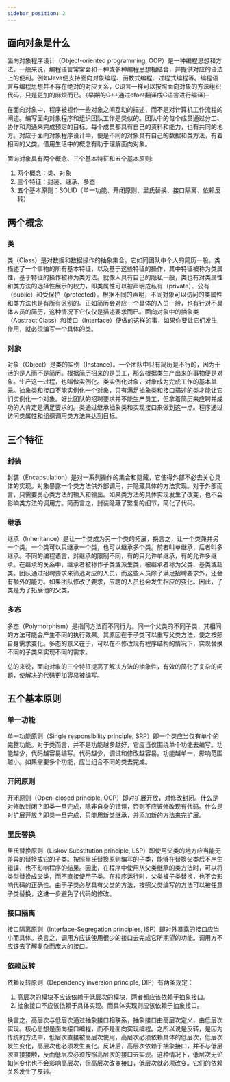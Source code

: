 ```yaml
---
sidebar_position: 2
---
```


## 面向对象是什么
面向对象程序设计（Object-oriented programming, OOP）是一种编程思想和方法。一般来说，编程语言常常会和一种或多种编程思想相结合，并提供对应的语法上的便利。例如Java便支持面向对象编程、函数式编程、过程式编程等。编程语言与编程思想并不存在绝对的对应关系，C语言一样可以按照面向对象的方法组织代码，只是更加的麻烦而已。~~（早期的C++通过cfont翻译成C语言进行编译）~~

在面向对象中，程序被视作一些对象之间互动的描述，而不是对计算机工作流程的阐述。编写面向对象程序和组织团队工作是类似的。团队中的每个成员通过分工、协作和沟通来完成预定的目标。每个成员都具有自己的资料和能力，也有共同的地方。对应于面向对象程序设计中，便是不同的对象具有自己的数据和类方法，有着相同的父类。借用生活中的概念有助于理解面向对象。

面向对象具有两个概念、三个基本特征和五个基本原则:
1. 两个概念：类、对象
2. 三个特征：封装、继承、多态
3. 五个基本原则：SOLID（单一功能、开闭原则、里氏替换、接口隔离、依赖反转）

## 两个概念

### 类
类（Class）是对数据和数据操作的抽象集合。它如同团队中个人的简历一般。类描述了一个事物的所有基本特征，以及基于这些特征的操作，其中特征被称为类属性，基于特征的操作被称为类方法。就像人具有自己的隐私一般，类也有对类属性和类方法的选择性展示的权力，即类属性可以被声明成私有（private）、公有（public）和受保护（protected）。根据不同的声明，不同对象可以访问的类属性和类方法也是有所有区别的。正如简历会对应一个具体的人员一般，也有针对不具体人员的简历，这种情况下它仅仅是描述要求而已。面向对象中的抽象类（Abstract Class）和接口（Interface）便做的这样的事，如果你要让它们发生作用，就必须编写一个具体的类。

### 对象
对象（Object）是类的实例（Instance）。一个团队中只有简历是不行的，因为干活的是人而不是简历。根据简历招来的是员工，那么根据类生产出来的事物便是对象。生产这一过程，也叫做实例化。类实例化对象，对象成为完成工作的基本单元。抽象类和接口不能实例化一个对象，只有满足抽象类和接口描述的类才能让它们实例化一个对象。好比团队的招聘要求并不能生产员工，但拿着简历来应聘并成功的人肯定是满足要求的。类通过继承抽象类和实现接口来做到这一点。程序通过访问类属性和组织调用类方法来达到目标。

## 三个特征

### 封装
封装（Encapsulation）是对一系列操作的集合和隐藏，它使得外部不必去关心具体的实现。对象暴露一个类方法供外部调用，并隐藏具体的方法实现。对于外部而言，只需要关心类方法的输入和输出。如果类方法的具体实现发生了改变，也不会影响类方法的调用方。简而言之，封装隐藏了繁复的细节，简化了代码。

### 继承
继承（Inheritance）是让一个类成为另一个类的拓展，换言之，让一个类兼并另一个类。一个类可以只继承一个类，也可以继承多个类。前者叫单继承，后者叫多继承。不同的编程语言，对继承的限制不同，有的只允许单继承，有的允许多继承。在继承的关系中，继承者被称作子类或派生类，被继承者称为父类、基类或超类。团队通过招聘要求来筛选对应的人员，而这些人员除了满足招聘要求外，还会有额外的能力。如果团队修改了要求，应聘的人员也会发生相应的变化。因此，子类是为了拓展他的父类。

### 多态
多态（Polymorphism）是指同方法而不同行为。同一个父类的不同子类，其相同的方法可能会产生不同的执行效果。其原因在于子类可以重写父类方法，使之按照自身需求变化。多态的意义在于，可以在不修改现有程序结构的情况下，实现替换不同的子类来实现不同的需求。


总的来说，面向对象的三个特征提高了解决方法的抽象性，有效的简化了复杂的问题，使解决的代码更加容易被编写。

## 五个基本原则

### 单一功能
单一功能原则（Single responsibility principle, SRP）即一个类应当仅有单个的完整功能。对于类而言，并不是功能越多越好，它应当仅围绕单个功能去编写。功能越少，代码越容易编写。代码越少，调试和修改越容易。功能越单一，影响范围越小。如果需要多个功能，应当组合不同的类去完成。

### 开闭原则
开闭原则（Open–closed principle, OCP）即对扩展开放，对修改封闭。什么是对修改封闭？即类一旦完成，除非自身的错误，否则不应该修改现有代码。什么是对扩展开放？即类一旦完成，只能用新类继承，并添加新的方法来完扩展。

### 里氏替换
里氏替换原则（Liskov Substitution principle, LSP）即使用父类的地方应当能无差异的替换成它的子类。按照里氏替换原则编写的子类，能够在替换父类后不产生错误，也不影响程序的结果。因此，在程序中使用从父类继承的类方法时，可以将类型替换成父类，而不直接使用子类。在程序运行时，父类被子类替换，也不会影响代码的正确性。由于子类必然具有父类的方法，按照父类编写的方法可以被任意子类替换，这进一步避免了代码的修改。

### 接口隔离
接口隔离原则（Interface-Segregation principles, ISP）即对外暴露的接口应当小而具体。换言之，调用方应该使用很少的接口去完成它所期望的功能。调用方不应该去了解复杂而庞大的接口。

### 依赖反转
依赖反转原则（Dependency inversion principle, DIP）有两条规定：
1. 高层次的模块不应该依赖于低层次的模块，两者都应该依赖于抽象接口。
2. 抽象接口不应该依赖于具体实现。而具体实现则应该依赖于抽象接口。

换言之，高层次与低层次通过抽象接口相联系，抽象接口由高层次定义，由低层次实现。核心思想是面向接口编程，而不是面向实现编程。之所以说是反转，是因为传统的方法中，低层次直接被高层次使用，高层次必须依赖具体的低层次，低层次发生变化，高层次也必须发生变化。反转后，高层次依赖于抽象接口，并不与低层次直接接触，反而低层次必须按照高层次的接口去实现。这种情况下，低层次无论如何变化也不会影响高层次，但高层次改变接口，低层次就必须改变。它们的依赖关系发生了反转。